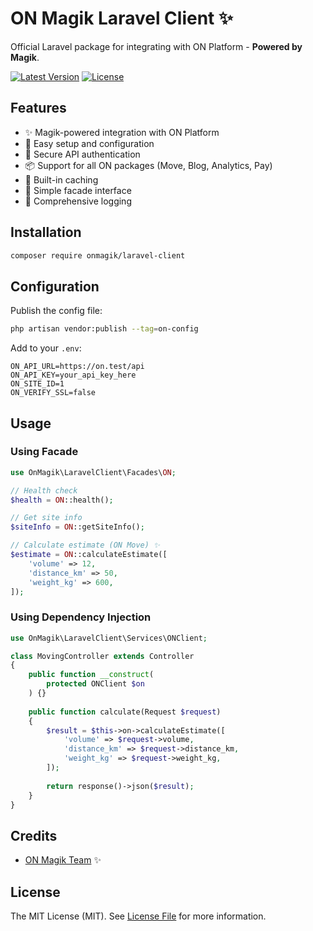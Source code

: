 # ON Magik Laravel Client ✨

Official Laravel package for integrating with ON Platform - **Powered by Magik**.

[![Latest Version](https://img.shields.io/packagist/v/onmagik/laravel-client.svg)](https://packagist.org/packages/onmagik/laravel-client)
[![License](https://img.shields.io/packagist/l/onmagik/laravel-client.svg)](LICENSE)

## Features

- ✨ Magik-powered integration with ON Platform
- 🚀 Easy setup and configuration
- 🔐 Secure API authentication
- 📦 Support for all ON packages (Move, Blog, Analytics, Pay)
- 💾 Built-in caching
- 🎯 Simple facade interface
- 📝 Comprehensive logging

## Installation
```bash
composer require onmagik/laravel-client
```

## Configuration

Publish the config file:
```bash
php artisan vendor:publish --tag=on-config
```

Add to your `.env`:
```env
ON_API_URL=https://on.test/api
ON_API_KEY=your_api_key_here
ON_SITE_ID=1
ON_VERIFY_SSL=false
```

## Usage

### Using Facade
```php
use OnMagik\LaravelClient\Facades\ON;

// Health check
$health = ON::health();

// Get site info
$siteInfo = ON::getSiteInfo();

// Calculate estimate (ON Move) ✨
$estimate = ON::calculateEstimate([
    'volume' => 12,
    'distance_km' => 50,
    'weight_kg' => 600,
]);
```

### Using Dependency Injection
```php
use OnMagik\LaravelClient\Services\ONClient;

class MovingController extends Controller
{
    public function __construct(
        protected ONClient $on
    ) {}
    
    public function calculate(Request $request)
    {
        $result = $this->on->calculateEstimate([
            'volume' => $request->volume,
            'distance_km' => $request->distance_km,
            'weight_kg' => $request->weight_kg,
        ]);
        
        return response()->json($result);
    }
}
```

## Credits

- [ON Magik Team](https://onmagik.ao) ✨

## License

The MIT License (MIT). See [License File](LICENSE) for more information.